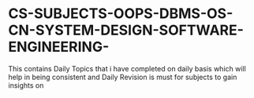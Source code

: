 # CS-SUBJECTS-OOPS-DBMS-OS-CN-SYSTEM-DESIGN-SOFTWARE-ENGINEERING-
This contains Daily Topics that i have completed on daily basis which will help in being consistent and Daily Revision is must for subjects to gain insights on 
